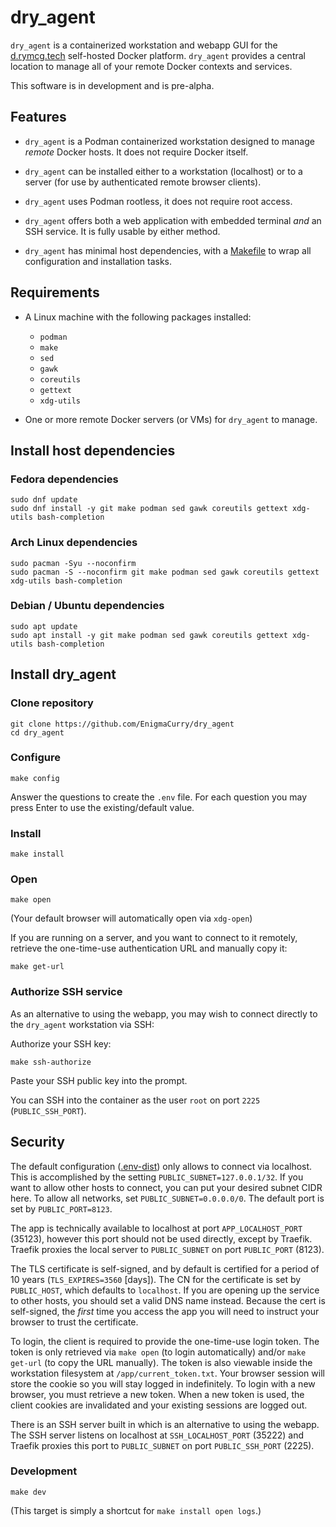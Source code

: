 # dry_agent

`dry_agent` is a containerized workstation and webapp GUI for the
[d.rymcg.tech](https://github.com/EnigmaCurry/d.rymcg.tech)
self-hosted Docker platform. `dry_agent` provides a central location
to manage all of your remote Docker contexts and services.

This software is in development and is pre-alpha.

## Features

 * `dry_agent` is a Podman containerized workstation designed to
   manage _remote_ Docker hosts. It does not require Docker itself.

 * `dry_agent` can be installed either to a workstation (localhost) or
   to a server (for use by authenticated remote browser clients).

 * `dry_agent` uses Podman rootless, it does not require root access.

 * `dry_agent` offers both a web application with embedded terminal
   _and_ an SSH service. It is fully usable by either method.

 * `dry_agent` has minimal host dependencies, with a
   [Makefile](Makefile) to wrap all configuration and installation
   tasks.

## Requirements

 * A Linux machine with the following packages installed:
   
   * `podman`
   * `make`
   * `sed`
   * `gawk`
   * `coreutils`
   * `gettext`
   * `xdg-utils`
   
 * One or more remote Docker servers (or VMs) for `dry_agent` to
   manage.

## Install host dependencies

### Fedora dependencies

```
sudo dnf update
sudo dnf install -y git make podman sed gawk coreutils gettext xdg-utils bash-completion
```

### Arch Linux dependencies

```
sudo pacman -Syu --noconfirm
sudo pacman -S --noconfirm git make podman sed gawk coreutils gettext xdg-utils bash-completion
```

### Debian / Ubuntu dependencies

```
sudo apt update
sudo apt install -y git make podman sed gawk coreutils gettext xdg-utils bash-completion
```

## Install dry_agent

### Clone repository

```
git clone https://github.com/EnigmaCurry/dry_agent
cd dry_agent
```

### Configure

```
make config
```

Answer the questions to create the `.env` file. For each question you
may press Enter to use the existing/default value.

### Install

```
make install
```

### Open

```
make open
```

(Your default browser will automatically open via `xdg-open`)

If you are running on a server, and you want to connect to it
remotely, retrieve the one-time-use authentication URL and manually
copy it:

```
make get-url
```

### Authorize SSH service

As an alternative to using the webapp, you may wish to connect
directly to the `dry_agent` workstation via SSH:

Authorize your SSH key:

```
make ssh-authorize
```

Paste your SSH public key into the prompt.

You can SSH into the container as the user `root` on port `2225`
(`PUBLIC_SSH_PORT`).

## Security

The default configuration ([.env-dist](.env-dist)) only allows to
connect via localhost. This is accomplished by the setting
`PUBLIC_SUBNET=127.0.0.1/32`. If you want to allow other hosts to
connect, you can put your desired subnet CIDR here. To allow all
networks, set `PUBLIC_SUBNET=0.0.0.0/0`. The default port is set by
`PUBLIC_PORT=8123`. 

The app is technically available to localhost at port
`APP_LOCALHOST_PORT` (35123), however this port should not be used
directly, except by Traefik. Traefik proxies the local server to
`PUBLIC_SUBNET` on port `PUBLIC_PORT` (8123).

The TLS certificate is self-signed, and by default is certified for a
period of 10 years (`TLS_EXPIRES=3560` [days]). The CN for the
certificate is set by `PUBLIC_HOST`, which defaults to `localhost`. If
you are opening up the service to other hosts, you should set a valid
DNS name instead. Because the cert is self-signed, the _first_ time
you access the app you will need to instruct your browser to trust the
certificate.

To login, the client is required to provide the one-time-use login
token. The token is only retrieved via `make open` (to login
automatically) and/or `make get-url` (to copy the URL manually). The
token is also viewable inside the workstation filesystem at
`/app/current_token.txt`. Your browser session will store the cookie
so you will stay logged in indefinitely. To login with a new browser,
you must retrieve a new token. When a new token is used, the client
cookies are invalidated and your existing sessions are logged out.

There is an SSH server built in which is an alternative to using the
webapp. The SSH server listens on localhost at `SSH_LOCALHOST_PORT`
(35222) and Traefik proxies this port to `PUBLIC_SUBNET` on port
`PUBLIC_SSH_PORT` (2225).

### Development

```
make dev
```

(This target is simply a shortcut for `make install open logs`.)
